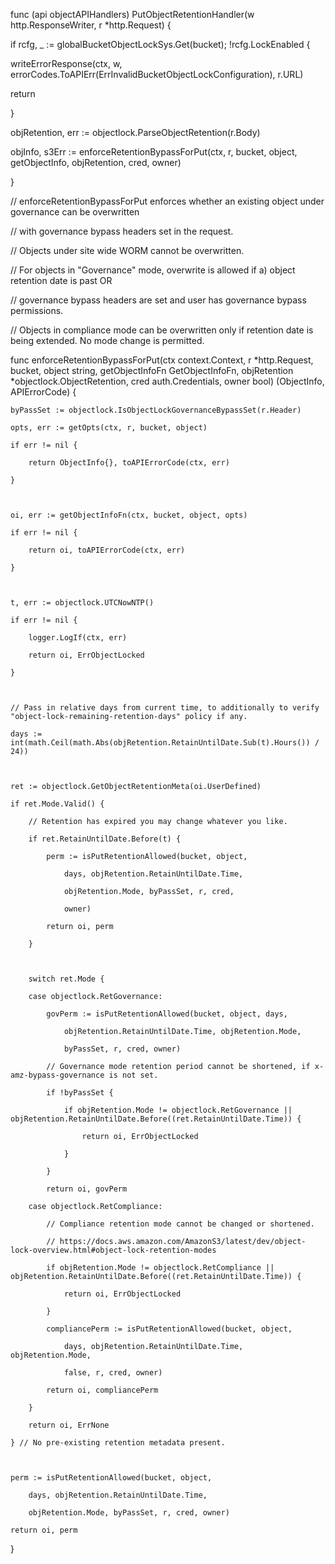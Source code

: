 func (api objectAPIHandlers) PutObjectRetentionHandler(w http.ResponseWriter, r *http.Request) {

if rcfg, _ := globalBucketObjectLockSys.Get(bucket); !rcfg.LockEnabled {

   writeErrorResponse(ctx, w, errorCodes.ToAPIErr(ErrInvalidBucketObjectLockConfiguration), r.URL)

   return

}

objRetention, err := objectlock.ParseObjectRetention(r.Body)

objInfo, s3Err := enforceRetentionBypassForPut(ctx, r, bucket, object, getObjectInfo, objRetention, cred, owner)



}





// enforceRetentionBypassForPut enforces whether an existing object under governance can be overwritten

// with governance bypass headers set in the request.

// Objects under site wide WORM cannot be overwritten.

// For objects in "Governance" mode, overwrite is allowed if a) object retention date is past OR

// governance bypass headers are set and user has governance bypass permissions.

// Objects in compliance mode can be overwritten only if retention date is being extended. No mode change is permitted.

func enforceRetentionBypassForPut(ctx context.Context, r *http.Request, bucket, object string, getObjectInfoFn GetObjectInfoFn, objRetention *objectlock.ObjectRetention, cred auth.Credentials, owner bool) (ObjectInfo, APIErrorCode) {

	byPassSet := objectlock.IsObjectLockGovernanceBypassSet(r.Header)

	opts, err := getOpts(ctx, r, bucket, object)

	if err != nil {

		return ObjectInfo{}, toAPIErrorCode(ctx, err)

	}



	oi, err := getObjectInfoFn(ctx, bucket, object, opts)

	if err != nil {

		return oi, toAPIErrorCode(ctx, err)

	}



	t, err := objectlock.UTCNowNTP()

	if err != nil {

		logger.LogIf(ctx, err)

		return oi, ErrObjectLocked

	}



	// Pass in relative days from current time, to additionally to verify "object-lock-remaining-retention-days" policy if any.

	days := int(math.Ceil(math.Abs(objRetention.RetainUntilDate.Sub(t).Hours()) / 24))



	ret := objectlock.GetObjectRetentionMeta(oi.UserDefined)

	if ret.Mode.Valid() {

		// Retention has expired you may change whatever you like.

		if ret.RetainUntilDate.Before(t) {

			perm := isPutRetentionAllowed(bucket, object,

				days, objRetention.RetainUntilDate.Time,

				objRetention.Mode, byPassSet, r, cred,

				owner)

			return oi, perm

		}



		switch ret.Mode {

		case objectlock.RetGovernance:

			govPerm := isPutRetentionAllowed(bucket, object, days,

				objRetention.RetainUntilDate.Time, objRetention.Mode,

				byPassSet, r, cred, owner)

			// Governance mode retention period cannot be shortened, if x-amz-bypass-governance is not set.

			if !byPassSet {

				if objRetention.Mode != objectlock.RetGovernance || objRetention.RetainUntilDate.Before((ret.RetainUntilDate.Time)) {

					return oi, ErrObjectLocked

				}

			}

			return oi, govPerm

		case objectlock.RetCompliance:

			// Compliance retention mode cannot be changed or shortened.

			// https://docs.aws.amazon.com/AmazonS3/latest/dev/object-lock-overview.html#object-lock-retention-modes

			if objRetention.Mode != objectlock.RetCompliance || objRetention.RetainUntilDate.Before((ret.RetainUntilDate.Time)) {

				return oi, ErrObjectLocked

			}

			compliancePerm := isPutRetentionAllowed(bucket, object,

				days, objRetention.RetainUntilDate.Time, objRetention.Mode,

				false, r, cred, owner)

			return oi, compliancePerm

		}

		return oi, ErrNone

	} // No pre-existing retention metadata present.



	perm := isPutRetentionAllowed(bucket, object,

		days, objRetention.RetainUntilDate.Time,

		objRetention.Mode, byPassSet, r, cred, owner)

	return oi, perm

}





